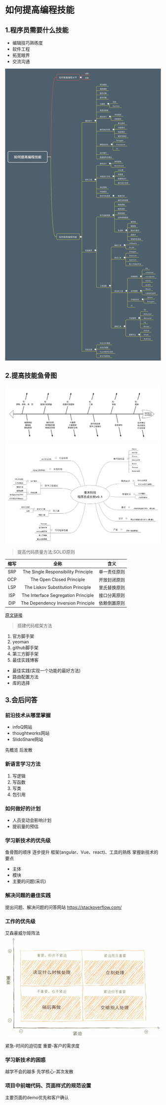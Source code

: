 # 如何提高编程技能

## 1.程序员需要什么技能

- 编辑技巧熟练度
- 软件工程
- 拓宽眼界
- 交流沟通

![如何提高编程技能](/assets/如何提高编程技能.png)

## 2.提高技能鱼骨图

![提高技能鱼骨图](/assets/技能成长鱼骨图.png)
![程序员技能成长树](/assets/毫末科技程序员成长树v0.1.png)

 > 提高代码质量方法:SOLID原则

| 缩写 | 全称 | 含义 | 
|:-------------:|:-------------:|:-------------:|
| SRP | The Single Responsibility Principle | 单一责任原则 | 
| OCP | The Open Closed Principle | 开放封闭原则 | 
| LSP | The Liskov Substitution Principle | 里氏替换原则 | 
| ISP | The Interface Segregation Principle | 接口分离原则 | 
| DIP | The Dependency Inversion Principle | 依赖倒置原则 | 

[原文链接](https://www.cnblogs.com/lanxuezaipiao/archive/2013/06/09/3128665.html)

 > 搭建代码框架方法

1. 官方脚手架
1. yeoman
1. github脚手架
1. 第三方脚手架
1. 最佳实践博客

* 最佳实践(实现一个功能的最好方法)
* 路由配置方法
* 库的选择

## 3.会后问答

### 前沿技术从哪里掌握

- infoQ网站
- thoughtworks网站
- SlidoShare网站

先概览 后发散 
 
### 新语言学习方法

1. 写逻辑
1. 写函数
1. 写类
1. 包引用

### 如何做好的计划

- 人员变动会影响计划
- 提前量的预估

### 学习新技术的优先级

鱼骨图的顺序 逐步提升
框架(angular、Vue、react)、工具的熟练
掌握新技术的要点

- 主体
- 模块
- 主要的问题(采坑)

### 解决问题的最佳实践

提出问题、解决问题的问答网站
https://stackoverflow.com/

### 工作的优先级

艾森豪威尔矩阵法
![艾森豪威尔矩阵法](/assets/艾森豪威尔矩阵法.jpeg)

紧急-时间的迫切度
重要-客户的需求度

### 学习新技术的困惑

越学不会的越多
先学核心-其次发散

### 项目中前端代码、页面样式的规范设置

主要页面的demo优先和客户确认